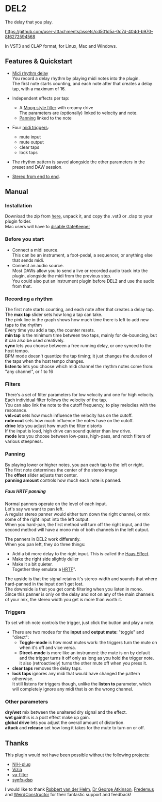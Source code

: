 # DEL2

The delay that you play.

https://github.com/user-attachments/assets/cd501d5a-0c7d-404d-b970-8f6272594568

In VST3 and CLAP format, for Linux, Mac and Windows.


## Features & Quickstart

- [Midi rhythm delay](#Recording-a-rhythm)  
You record a delay rhythm by playing midi notes into the plugin.  
The first note starts counting, and each note after that creates a delay tap, with a maximum of 16. 

- Independent effects per tap:  
  - A [Moog style filter](#Filters) with creamy drive  
  The parameters are (optionally) linked to velocity and note.
  - [Panning](#Panning) linked to the note
- Four [midi triggers](#Triggers):
  - mute input
  - mute output
  - clear taps
  - lock taps
- The rhythm pattern is saved alongside the other parameters in the preset and DAW session.
- [Stereo from end to end](#Faux-HRTF-panning).


## Manual

### Installation
Download the zip from [here](https://github.com/magnetophon/DEL2/releases/tag/V0.3.0), unpack it, and copy the .vst3 or .clap to your plugin folder.  
Mac users will have to [disable GateKeeper](https://disable-gatekeeper.github.io/)

### Before you start
- Connect a midi source.  
This can be an instrument, a foot-pedal, a sequencer, or anything else that sends midi.
- Connect an audio source.  
Most DAWs allow you to send a live or recorded audio track into the plugin, alongside the midi from the previous step.  
You could also put an instrument plugin before DEL2 and use the audio from that.

### Recording a rhythm
The first note starts counting, and each note after that creates a delay tap.  
The **max tap** slider sets how long a tap can take.  
The pink line in the graph shows how much time there is left to add new taps to the rhythm  
Every time you add a tap, the counter resets.  
**min tap** is the minimum time between two taps, mainly for de-bouncing, but it can also be used creatively.  
**sync** lets you choose between a free running delay, or one synced to the host tempo.  
BPM mode doesn't quantize the tap timing; it just changes the duration of the taps when the host tempo changes.  
**listen to** lets you choose which midi channel the rhythm notes come from: "any channel", or 1 to 16

### Filters
There's a set of filter parameters for low velocity and one for high velocity.  
Each individual filter follows the velocity of the tap.  
You can also link the note to the cutoff frequency, to play melodies with the resonance.  
**vel>cut** sets how much influence the velocity has on the cutoff.  
**note>cut** sets how much influence the notes have on the cutoff.  
**drive** lets you adjust how much the filter distorts  
If the input is loud, high drive can sound quieter than low drive.  
**mode** lets you choose between low-pass, high-pass, and notch filters of various steepness.

### Panning
By playing lower or higher notes, you pan each tap to the left or right.  
The first note determines the center of the stereo image   
The **offset** slider adjusts that center.  
**panning amount** controls how much each note is panned.  


##### Faux HRTF panning
Normal panners operate on the level of each input.  
Let's say we want to pan left.  
A regular stereo panner would either turn down the right channel, or mix some of the right input into the left output.  
When you hard-pan, the first method will turn off the right input, and the second method will have a mono mix of both channels in the left output.  

The panners in DEL2 work differently.  
When you pan left, they do three things:
- Add a bit more delay to the right input.
This is called the [Haas Effect](https://www.izotope.com/en/learn/what-is-the-haas-effect.html).  
- Make the right side slightly duller  
- Make it a bit quieter.  
Together they emulate a [HRTF](https://en.wikipedia.org/wiki/Head-related_transfer_function)".  

The upside is that the signal retains it's stereo-width and sounds that where hard-panned in the input don't get lost.  
The downside is that you get comb filtering when you listen in mono.  
Since this panner is only on the delay and not on any of the main channels of your mix, the stereo width you get is more than worth it.


### Triggers
To set which note controls the trigger, just click the button and play a note.  
- There are two modes for the **input** and **output mute**: "toggle" and "direct":  
  - **Toggle-mode** is how most mutes work: the triggers turn the mute on when it's off and vice versa.  
  - **Direct-mode** is more like an instrument: the mute is on by default and the trigger turns it off only as long as you hold the trigger note.  
it also (retroactively) turns the other mute off when you press it.  
- **clear taps** removes the delay taps.
- **lock taps** ignores any midi that would have changed the pattern otherwise.  
It still listens for triggers though, unlike the **listen to** parameter, which will completely ignore any midi that is on the wrong channel.
  
### Other parameters
**dry/wet** mix between the unaltered dry signal and the effect.  
**wet gain**this is a post effect make up gain.  
**global drive** lets you adjust the overall amount of distortion.  
**attack** and **release** set how long it takes for the mute to turn on or off.  


## Thanks

This plugin would not have been possible without the following projects:
- [NIH-plug](https://github.com/robbert-vdh/nih-plug)
- [Vizia](https://github.com/vizia/vizia)
- [va-filter](https://github.com/Fredemus/va-filter)
- [synfx-dsp](https://github.com/WeirdConstructor/synfx-dsp)

I would like to thank [Robbert van der Helm](https://github.com/robbert-vdh), [Dr George Atkinson](https://github.com/geom3trik), [Fredemus](https://github.com/Fredemus) and [WeirdConstructor](https://github.com/WeirdConstructor) for their fantastic support and feedback!   
